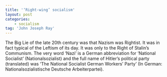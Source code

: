 ```yaml
---
title: '‘Right-wing’ socialism'
layout: post
categories:
    - socialism
tag: 'John Joseph Ray'
---
```


The Big Lie of the late 20th century was that Nazism was Rightist. It was in fact typical of the Leftism of its day. It was only to the Right of Stalin’s Communism. The very word ‘Nazi’ is a German abbreviation for ‘National Socialist’ (Nationalsozialist) and the full name of Hitler’s political party (translated) was ‘The National Socialist German Workers’ Party’ (In German: Nationalsozialistische Deutsche Arbeiterpartei).